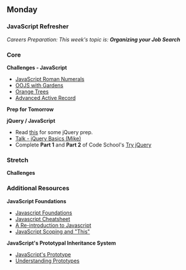 ## Monday

### JavaScript Refresher

_Careers Preparation: This week's topic is: **Organizing your Job Search**_

### Core

**Challenges - JavaScript**

- [JavaScript Roman Numerals](../../../../javascript-roman-numerals-challenge)
- [OOJS with Gardens](../../../../oojs-garden-challenge)
- [Orange Trees](../../../../oojs-orange-tree-challenge)
- [Advanced Active Record](../../../../active-record-associations-drill-hotels-challenge)

**Prep for Tomorrow**

**jQuery / JavaScript**

- Read [this](http://www.smashingmagazine.com/2014/05/29/mystery-jquery-object-syntax-basic-introduction/) for some jQuery prep.
- [Talk - jQuery Basics (Mike)](https://talks.devbootcamp.com/2015-chicago-squirrels-aeu-a-jquery-basics)
- Complete **Part 1** and **Part 2** of Code School's [Try jQuery](https://www.codeschool.com/courses/try-jquery)

### Stretch

**Challenges**

### Additional Resources

**JavaScript Foundations**

- [Javascript Foundations](http://teamtreehouse.com/library/javascript-foundations)
- [Javascript Cheatsheet](http://wps.aw.com/wps/media/objects/2234/2287950/javascript_refererence.pdf)
- [A Re-introduction to Javascript](https://developer.mozilla.org/en-US/docs/Web/JavaScript/A_re-introduction_to_JavaScript)
- [JavaScript Scoping and "This"](https://talks.devbootcamp.com/javascript-scoping-and-this)

**JavaScript's Prototypal Inheritance System**

- [JavaScript's Prototype](http://javascriptissexy.com/javascript-prototype-in-plain-detailed-language/)
- [Understanding Prototypes](https://javascriptweblog.wordpress.com/2010/06/07/understanding-javascript-prototypes/)
